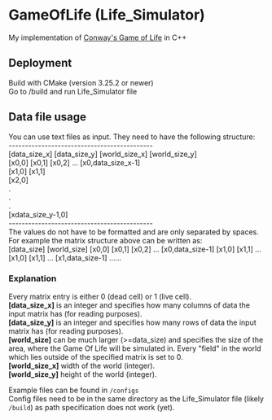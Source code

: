 # GameOfLife (Life_Simulator)

My implementation of [Conway's Game of Life](https://en.wikipedia.org/wiki/Conway%27s_Game_of_Life) in C++

## Deployment

Build with CMake (version 3.25.2 or newer) <br>
Go to /build and run Life_Simulator file

## Data file usage

You can use text files as input. They need to have the following structure:<br>
--------------------------------------------<br>
[data_size_x] [data_size_y] [world_size_x] [world_size_y]<br>
[x0,0] [x0,1] [x0,2] ... [x0,data_size_x-1]<br>
[x1,0] [x1,1]<br>
[x2,0]<br>
   .<br> 
   .<br>
   .<br>
[xdata_size_y-1,0]<br>
--------------------------------------------<br>
The values do not have to be formatted and are only separated by spaces. For example the matrix structure above can be written as: <br>
[data_size] [world_size] [x0,0] [x0,1] [x0,2] ... [x0,data_size-1] [x1,0] [x1,1] ... [x1,0] [x1,1] ... [x1,data_size-1] ......

### Explanation
Every matrix entry is either 0 (dead cell) or 1 (live cell).<br>
**[data_size_x]** is an integer and specifies how many columns of data the input matrix has (for reading purposes).<br>
**[data_size_y]** is an integer and specifies how many rows of data the input matrix has (for reading purposes).<br>
**[world_size]** can be much larger (>=data_size) and specifies the size of the area, where the Game Of Life will be simulated in. Every "field" in the world which lies outside of the specified matrix is set to 0.<br>
**[world_size_x]** width of the world (integer).<br>
**[world_size_y]** height of the world (integer).<br>


Example files can be found in `/configs` <br>
Config files need to be in the same directory as the Life_Simulator file (likely `/build`) as path specification does not work (yet).
